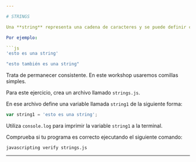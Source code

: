 ```yaml
---

# STRINGS

Una **string** representa una cadena de caracteres y se puede definir con comillas dobles o simples.

Por ejemplo:

```js
'esto es una string'

"esto también es una string"
```

Trata de permanecer consistente. En este workshop usaremos comillas simples.

Para este ejercicio, crea un archivo llamado `strings.js`.

En ese archivo define una variable llamada `string1` de la siguiente forma:

```js
var string1 = 'esto es una string';
```

Utiliza `console.log` para imprimir la variable `string1` a la terminal.

Comprueba si tu programa es correcto ejecutando el siguiente comando:

`javascripting verify strings.js`

---
```


